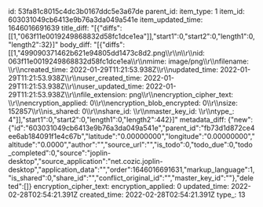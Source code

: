 id: 53fa81c8015c4dc3b0167ddc5e3a67de
parent_id: 
item_type: 1
item_id: 603031049cb6413e9b76a3da049a541e
item_updated_time: 1646016691639
title_diff: "[{\"diffs\":[[1,\"063f11e0019249868832d58fc1dce1ea\"]],\"start1\":0,\"start2\":0,\"length1\":0,\"length2\":32}]"
body_diff: "[{\"diffs\":[[1,\"499090371462b621e94805dd1473c8d2.png\\\r\\\n\\\r\\\nid: 063f11e0019249868832d58fc1dce1ea\\\r\\\nmime: image/png\\\r\\\nfilename: \\\r\\\ncreated_time: 2022-01-29T11:21:53.938Z\\\r\\\nupdated_time: 2022-01-29T11:21:53.938Z\\\r\\\nuser_created_time: 2022-01-29T11:21:53.938Z\\\r\\\nuser_updated_time: 2022-01-29T11:21:53.938Z\\\r\\\nfile_extension: png\\\r\\\nencryption_cipher_text: \\\r\\\nencryption_applied: 0\\\r\\\nencryption_blob_encrypted: 0\\\r\\\nsize: 152857\\\r\\\nis_shared: 0\\\r\\\nshare_id: \\\r\\\nmaster_key_id: \\\r\\\ntype_: 4\"]],\"start1\":0,\"start2\":0,\"length1\":0,\"length2\":442}]"
metadata_diff: {"new":{"id":"603031049cb6413e9b76a3da049a541e","parent_id":"fb73d1d872ce4ee6ab184091f1e4c67b","latitude":"0.00000000","longitude":"0.00000000","altitude":"0.0000","author":"","source_url":"","is_todo":0,"todo_due":0,"todo_completed":0,"source":"joplin-desktop","source_application":"net.cozic.joplin-desktop","application_data":"","order":1646016691631,"markup_language":1,"is_shared":0,"share_id":"","conflict_original_id":"","master_key_id":""},"deleted":[]}
encryption_cipher_text: 
encryption_applied: 0
updated_time: 2022-02-28T02:54:21.391Z
created_time: 2022-02-28T02:54:21.391Z
type_: 13